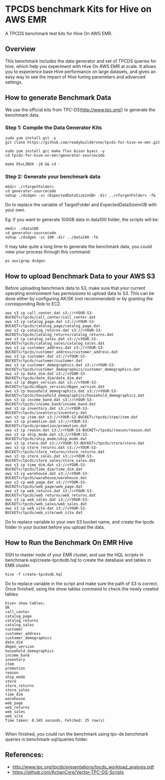# TPCDS benchmark Kits for Hive on AWS EMR

A TPCDS benchmark test kits for Hive On AWS EMR.

## Overview

This benchmark includes the data generator and set of TPCDS queries for hive, which help you experiment with Hive On AWS EMR at scale. It allows you to experience base Hive performance on large datasets, and gives an easy way to see the impact of Hive tuning parameters and advanced settings.

## How to generate Benchmark Data

We use the official kits from TPC-DS(http://www.tpc.org/) to generate the benchmark data.

### Step 1: Compile the Data Generator Kits

``` shell
sudo yum install git -y 
git clone https://github.com/readybuilderone/tpcds-for-hive-on-emr.git

sudo yum install gcc make flex bison byacc -y
cd tpcds-for-hive-on-emr/generator-sourcecode

make OS=LINUX -j8 && cd -
```

### Step 2: Generate your benchmark data

``` shell
mkdir ./<TargetFolder>
cd generator-sourcecode
nohup ./dsdgen -sc <ExpectedDataSizeinGB> -dir ../<TargetFolder> -f&
```

Do to replace the variable of TargetFolder and ExpectedDataSizeinGB with your own.

Eg: if you want to generate 100GB data in data100 folder, the scripts will be:

``` shell
mkdir ./data100
cd generator-sourcecode
nohup ./dsdgen -sc 100 -dir ../data100 -f&
```

It may take quite a long time to generate the benchmark data, you could view your process through this command:

``` shell
ps aux|grep dsdgen
```

## How to upload Benchmark Data to your AWS S3

Before uploading benchmark data to S3, make sure that your current operating environment has permissions to upload data to S3. This can be done either by configuring AK/SK (not recommended) or by granting the corresponding Role to EC2.

```shell
aws s3 cp call_center.dat s3://<YOUR-S3-BUCKET>/tpcds/call_center/call_center.dat
aws s3 cp catalog_page.dat s3://<YOUR-S3-BUCKET>/tpcds/catalog_page/catalog_page.dat
aws s3 cp catalog_returns.dat s3://<YOUR-S3-BUCKET>/tpcds/catalog_returns/catalog_returns.dat
aws s3 cp catalog_sales.dat s3://<YOUR-S3-BUCKET>/tpcds/catalog_sales/catalog_sales.dat
aws s3 cp customer_address.dat s3://<YOUR-S3-BUCKET>/tpcds/customer_address/customer_address.dat
aws s3 cp customer.dat s3://<YOUR-S3-BUCKET>/tpcds/customer/customer.dat
aws s3 cp customer_demographics.dat s3://<YOUR-S3-BUCKET>/tpcds/customer_demographics/customer_demographics.dat
aws s3 cp date_dim.dat s3://<YOUR-S3-BUCKET>/tpcds/date_dim/date_dim.dat
aws s3 cp dbgen_version.dat s3://<YOUR-S3-BUCKET>/tpcds/dbgen_version/dbgen_version.dat
aws s3 cp household_demographics.dat s3://<YOUR-S3-BUCKET>/tpcds/household_demographics/household_demographics.dat
aws s3 cp income_band.dat s3://<YOUR-S3-BUCKET>/tpcds/income_band/income_band.dat
aws s3 cp inventory.dat s3://<YOUR-S3-BUCKET>/tpcds/inventory/inventory.dat
aws s3 cp item.dat s3://<YOUR-S3-BUCKET>/tpcds/item/item.dat
aws s3 cp promotion.dat s3://<YOUR-S3-BUCKET>/tpcds/promotion/promotion.dat
aws s3 cp reason.dat s3://<YOUR-S3-BUCKET>/tpcds/reason/reason.dat
aws s3 cp ship_mode.dat s3://<YOUR-S3-BUCKET>/tpcds/ship_mode/ship_mode.dat
aws s3 cp store.dat s3://<YOUR-S3-BUCKET>/tpcds/store/store.dat
aws s3 cp store_returns.dat s3://<YOUR-S3-BUCKET>/tpcds/store_returns/store_returns.dat
aws s3 cp store_sales.dat s3://<YOUR-S3-BUCKET>/tpcds/store_sales/store_sales.dat
aws s3 cp time_dim.dat s3://<YOUR-S3-BUCKET>/tpcds/time_dim/time_dim.dat
aws s3 cp warehouse.dat s3://<YOUR-S3-BUCKET>/tpcds/warehouse/warehouse.dat
aws s3 cp web_page.dat s3://<YOUR-S3-BUCKET>/tpcds/web_page/web_page.dat
aws s3 cp web_returns.dat s3://<YOUR-S3-BUCKET>/tpcds/web_returns/web_returns.dat
aws s3 cp web_sales.dat s3://<YOUR-S3-BUCKET>/tpcds/web_sales/web_sales.dat
aws s3 cp web_site.dat s3://<YOUR-S3-BUCKET>/tpcds/web_site/web_site.dat

```

Do to replace variable <YOUR-S3-BUCKET> to your own S3 bucket name, and create the tpcds folder in your bucket before you upload the data.

## How to Run the Benchmark On EMR Hive

SSH to master node of your EMR cluster, and use the HQL scripts in benchmark-sql/create-tpcdsdb.hql to create the database and tables in EMR cluster.

``` shell
hive -f create-tpcdsdb.hql
```

Do to replace variable <YOUR-BUCKET> in the script and make sure the path of S3 is correct. Once finished, using the show tables command to check the newly created tables:

``` shell
hive> show tables;
OK
call_center
catalog_page
catalog_returns
catalog_sales
customer
customer_address
customer_demographics
date_dim
dbgen_version
household_demographics
income_band
inventory
item
promotion
reason
ship_mode
store
store_returns
store_sales
time_dim
warehouse
web_page
web_returns
web_sales
web_site
Time taken: 0.345 seconds, Fetched: 25 row(s)


```

When finished, you could run the benchmark using tpc-ds benchmark queries in benchmark-sql/queries folder.



## References:

- http://www.tpc.org/tpcds/presentations/tpcds_workload_analysis.pdf
- https://github.com/ActianCorp/Vector-TPC-DS-Scripts 

